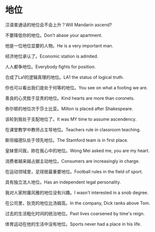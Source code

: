 # 地位

<p><span class="chinese">汉语普通话的地位会不会上升？</span><span class="english">Will Mandarin ascend?</span></p>

<p><span class="chinese">不要降低你的地位。</span><span class="english">Don't abase your apartment.</span></p>

<p><span class="chinese">他是一位地位显要的人物。</span><span class="english">He is a very important man.</span></p>

<p><span class="chinese">经济地位承认了。</span><span class="english">Economic station is admited.</span></p>

<p><span class="chinese">人人都争地位。</span><span class="english">Everybody fights for position.</span></p>

<p><span class="chinese">合成了La1的逻辑真理的地位。</span><span class="english">LA1 the status of logical truth.</span></p>

<p><span class="chinese">你也可以看出我们是处于何等的地位。</span><span class="english">You see on what a footing we are.</span></p>

<p><span class="chinese">善良的心灵胜于显贵的地位。</span><span class="english">Kind hearts are more than coronets.</span></p>

<p><span class="chinese">弥尔顿的地位次于莎士比亚。</span><span class="english">Milton is placed after Shakespeare.</span></p>

<p><span class="chinese">该轮到我处于支配地位了。</span><span class="english">It was MY time to assume ascendency.</span></p>

<p><span class="chinese">在课堂教学中教师占主导地位。</span><span class="english">Teachers rule in classroom teaching.</span></p>

<p><span class="chinese">斯坦福德队处于领先地位。</span><span class="english">The Stamford team is in first place.</span></p>

<p><span class="chinese">皇妹曾问我，妳在我心中的地位。</span><span class="english">Wong Mei asked me, you are my heart.</span></p>

<p><span class="chinese">消费者越来越占据主动地位。</span><span class="english">Consumers are increasingly in charge.</span></p>

<p><span class="chinese">在运动领域里，足球居最重要地位。</span><span class="english">Football rules in the field of sport.</span></p>

<p><span class="chinese">具有独立法人地位。</span><span class="english">Has an independent legal personality.</span></p>

<p><span class="chinese">我对人家附庸风雅的地位没有兴趣。</span><span class="english">I wasn't interested in a snob degree.</span></p>

<p><span class="chinese">在公司里，狄克的地位比汤姆高。</span><span class="english">In the company, Dick ranks above Tom.</span></p>

<p><span class="chinese">过去的生活粗化时间的统治地位。</span><span class="english">Past lives coarsened by time's reign.</span></p>

<p><span class="chinese">体育运动在他的生活中没有地位。</span><span class="english">Sports never had a place in his life.</span></p>

